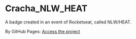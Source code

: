 # Cracha_NLW_HEAT
A badge created in an event of Rocketseat, called NLW/HEAT.

By GitHub Pages: <a href="https://guilhermemarques1.github.io/Cracha_NLW_HEAT/" target="_blank">Access the project</a>
